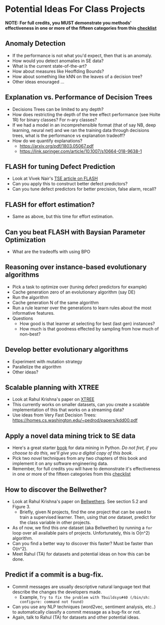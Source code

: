 # Potential Ideas For Class Projects

**NOTE: For full credits, you MUST demonstrate you methods' effectiveness in one or more of the      fifteen categories from this [checklist](https://txt.github.io/fss18/lectures/baselines/#but-what-is-a-good-baseline)**

## Anomaly Detection
 + If the performance is not what you'd expect, then that is an anomaly.
 + How would you detect anomalies in SE data?
 + What is the current state-of-the-art?
 + How about measures like Heoffding Bounds?
 + How about something like kNN on the leaves of a decision tree?
 + Other ideas enouraged ... 

## Explanation vs. Performance of Decision Trees
 + Decisions Trees can be limited to any depth?
 + How does restricting the depth of the tree effect performance (see Holte 1R) for binary classes? For n-ary classes?
 + If we had a model in an incomprehensible  format (that of say NB, deep learning, neural net) and we ran the training data through decisions trees, what is the performance vs explanation tradeoff?
 + How do we quantify explanations? 
    - https://arxiv.org/pdf/1803.05067.pdf
    - https://link.springer.com/article/10.1007/s10664-018-9638-1

## FLASH for tuning Defect Prediction
 + Look at Vivek Nair's [TSE article on FLASH](https://arxiv.org/pdf/1801.02175.pdf)
 + Can you apply this to construct better defect predictors?
 + Can you tune defect predictors for better precision, false alarm, recall?

## FLASH for effort estimation?
 + Same as above, but this time for effort estimation.

## Can you beat FLASH with Baysian Parameter Optimization
 + What are the tradeoffs with using BPO

## Reasoning over instance-based evolutionary algorithms
 + Pick a task to optimize over (tuning defect predictors for example)
 + Cache generation zero of an evolutionary algorithm (say DE)
 + Run the algorithm 
 + Cache generation N of the same algorithm
 + Run a rule learner over the generations to learn rules about the most
   informative features.
 + Questions 
   - How good is that learner at selecting for best (last gen) instances?
   - How much is that goodness effected by sampling from how much of non-best?

## Develop better evolutionary algorithms
 + Experiment with mutation strategy
 + Parallelize the algorithm
 + Other ideas?

## Scalable planning with XTREE
 + Look at Rahul Krishna's paper on [XTREE](https://arxiv.org/pdf/1708.05442.pdf)
 + This currently works on smaller datasets, can you create a scalable
   implementation of this that works on a streaming data?
 + Use ideas from Very Fast Decision Trees: https://homes.cs.washington.edu/~pedrod/papers/kdd00.pdf

## Apply a novel data mining trick to SE data
 + Here's a great starter [book](https://www.goodreads.com/book/show/25407018-data-science-from-scratch) for data mining in Python. *Do not fret, if you choose to do this, we'll give you a digital copy of this book.*
 + Pick two *novel* techniques from any two chapters of this book and implement it on any software engineering data.
 + Remember, for full credits you will have to demonstrate it's effectiveness in one or more of the fifteen categories from this [checklist](https://txt.github.io/fss18/lectures/baselines/#but-what-is-a-good-baseline)

## How to discover the Bellwether?
 + Look at Rahul Krishna's paper on [Bellwethers](https://arxiv.org/pdf/1703.06218.pdf). See section 5.2 and Figure 3. 
    - Briefly, given N projects, find the one project that can be used to train a supervised learner. Then, using that *one* dataset, predict for the class variable in other projects.
+ As of now, we find this *one* dataset (aka Bellwether) by running a `for` loop over all available pairs of projects. Unfortunately, this is O(n^2) algorithm. 
+ Can you find a better way to discover this faster? Must be faster than O(n^2).
+ Meet Rahul (TA) for datasets and potential ideas on how this can be done.

## Predict if a commit is a bug-fix.
+ Commit messages are usually descriptive natural language text that describe the changes the developers made.
    - Example, `Try to fix the problem with Tbuildsys#40 (/bin/sh: configure: command not found)`
+ Can you use any NLP techniques (word2vec, sentiment analysis, etc..) to automatically classify a commit message as a bug-fix or not.
+ Again, talk to Rahul (TA) for datasets and other potential ideas.
